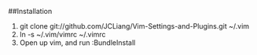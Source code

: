 ##Installation

1. git clone git://github.com/JCLiang/Vim-Settings-and-Plugins.git ~/.vim
2. ln -s ~/.vim/vimrc ~/.vimrc
3. Open up vim, and run :BundleInstall
